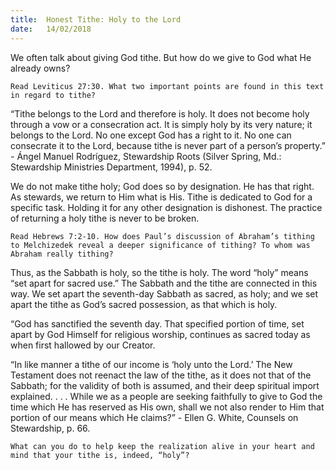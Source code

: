 ```yaml
---
title:  Honest Tithe: Holy to the Lord
date:   14/02/2018
---
```


We often talk about giving God tithe. But how do we give to God what He already owns?

`Read Leviticus 27:30. What two important points are found in this text in regard to tithe?`

“Tithe belongs to the Lord and therefore is holy. It does not become holy through a vow or a consecration act. It is simply holy by its very nature; it belongs to the Lord. No one except God has a right to it. No one can consecrate it to the Lord, because tithe is never part of a person’s property.” - Ángel Manuel Rodríguez, Stewardship Roots (Silver Spring, Md.: Stewardship Ministries Department, 1994), p. 52.

We do not make tithe holy; God does so by designation. He has that right. As stewards, we return to Him what is His. Tithe is dedicated to God for a specific task. Holding it for any other designation is dishonest. The practice of returning a holy tithe is never to be broken.

`Read Hebrews 7:2-10. How does Paul’s discussion of Abraham’s tithing to Melchizedek reveal a deeper significance of tithing? To whom was Abraham really tithing?`

Thus, as the Sabbath is holy, so the tithe is holy. The word “holy” means “set apart for sacred use.” The Sabbath and the tithe are connected in this way. We set apart the seventh-day Sabbath as sacred, as holy; and we set apart the tithe as God’s sacred possession, as that which is holy.

“God has sanctified the seventh day. That specified portion of time, set apart by God Himself for religious worship, continues as sacred today as when first hallowed by our Creator.

“In like manner a tithe of our income is ‘holy unto the Lord.’ The New Testament does not reenact the law of the tithe, as it does not that of the Sabbath; for the validity of both is assumed, and their deep spiritual import explained. . . . While we as a people are seeking faithfully to give to God the time which He has reserved as His own, shall we not also render to Him that portion of our means which He claims?” - Ellen G. White, Counsels on Stewardship, p. 66.

`What can you do to help keep the realization alive in your heart and mind that your tithe is, indeed, “holy”?`
